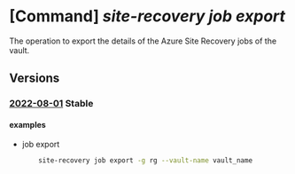 # [Command] _site-recovery job export_

The operation to export the details of the Azure Site Recovery jobs of the vault.

## Versions

### [2022-08-01](/Resources/mgmt-plane/L3N1YnNjcmlwdGlvbnMve30vcmVzb3VyY2Vncm91cHMve30vcHJvdmlkZXJzL21pY3Jvc29mdC5yZWNvdmVyeXNlcnZpY2VzL3ZhdWx0cy97fS9yZXBsaWNhdGlvbmpvYnMvZXhwb3J0/2022-08-01.xml) **Stable**

<!-- mgmt-plane /subscriptions/{}/resourcegroups/{}/providers/microsoft.recoveryservices/vaults/{}/replicationjobs/export 2022-08-01 -->

#### examples

- job export
    ```bash
        site-recovery job export -g rg --vault-name vault_name
    ```
